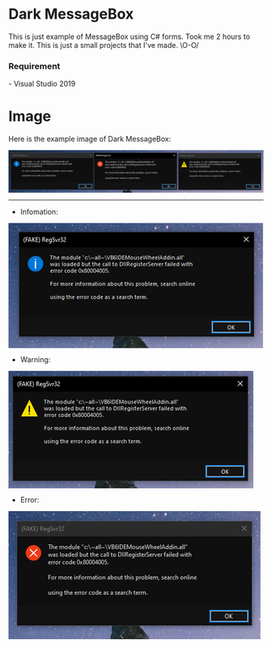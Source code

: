 # Dark MessageBox
This is just example of MessageBox using C# forms. Took me 2 hours to make it. This is just a small projects that I've made. \O-O/

<h3>Requirement</h3>
- Visual Studio 2019

# Image
Here is the example image of Dark MessageBox:

<img align="center" src="https://github.com/QMuffinBoy/solid-waffle/blob/58694fe6abe148f3198666dcdab01f847723cf42/Screenshots/CustomMsgBox.png">

----------------

- Infomation:
<img align="center" src="https://github.com/QMuffinBoy/solid-waffle/blob/58694fe6abe148f3198666dcdab01f847723cf42/Screenshots/CustomMsgBoxInfo.png">

- Warning:
<img align="center" src="https://github.com/QMuffinBoy/solid-waffle/blob/58694fe6abe148f3198666dcdab01f847723cf42/Screenshots/CustomMsgBoxWarning.png">

- Error:
<img align="center" src="https://github.com/QMuffinBoy/solid-waffle/blob/58694fe6abe148f3198666dcdab01f847723cf42/Screenshots/CustomMsgBoxError.png">
